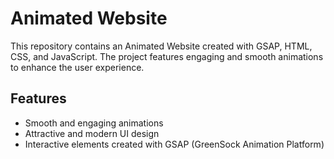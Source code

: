 # Animated Website

This repository contains an Animated Website created with GSAP, HTML, CSS, and JavaScript. The project features engaging and smooth animations to enhance the user experience.

## Features

- Smooth and engaging animations
- Attractive and modern UI design
- Interactive elements created with GSAP (GreenSock Animation Platform)
